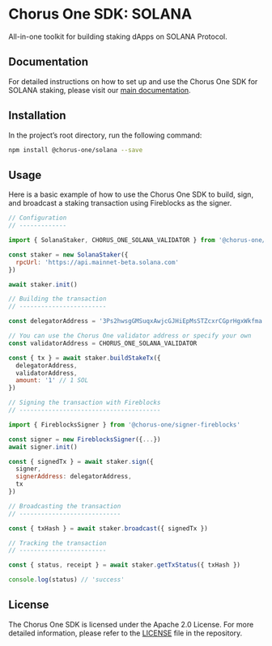 # Chorus One SDK: SOLANA

All-in-one toolkit for building staking dApps on SOLANA Protocol.

## Documentation

For detailed instructions on how to set up and use the Chorus One SDK for SOLANA staking, please visit our [main documentation](https://chorus-one.gitbook.io/sdk/build-your-staking-dapp/solana/overview).

## Installation

In the project’s root directory, run the following command:

```bash
npm install @chorus-one/solana --save
```

## Usage

Here is a basic example of how to use the Chorus One SDK to build, sign, and broadcast a staking transaction using Fireblocks as the signer.

```javascript
// Configuration
// -------------

import { SolanaStaker, CHORUS_ONE_SOLANA_VALIDATOR } from '@chorus-one/solana'

const staker = new SolanaStaker({
  rpcUrl: 'https://api.mainnet-beta.solana.com'
})

await staker.init()

// Building the transaction
// ------------------------

const delegatorAddress = '3Ps2hwsgGMSuqxAwjcGJHiEpMsSTZcxrCGprHgxWkfma'

// You can use the Chorus One validator address or specify your own
const validatorAddress = CHORUS_ONE_SOLANA_VALIDATOR

const { tx } = await staker.buildStakeTx({
  delegatorAddress,
  validatorAddress,
  amount: '1' // 1 SOL
})

// Signing the transaction with Fireblocks
// ---------------------------------------

import { FireblocksSigner } from '@chorus-one/signer-fireblocks'

const signer = new FireblocksSigner({...})
await signer.init()

const { signedTx } = await staker.sign({
  signer,
  signerAddress: delegatorAddress,
  tx
})

// Broadcasting the transaction
// ----------------------------

const { txHash } = await staker.broadcast({ signedTx })

// Tracking the transaction
// ------------------------

const { status, receipt } = await staker.getTxStatus({ txHash })

console.log(status) // 'success'
```

## License

The Chorus One SDK is licensed under the Apache 2.0 License. For more detailed information, please refer to the [LICENSE](./LICENSE) file in the repository.
